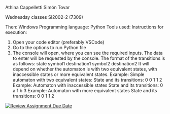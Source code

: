 Athina Cappelletti
Simón Tovar

Wednesday classes SI2002-2 (7309)

Then: Windows
Programming language: Python
Tools used:
Instructions for execution:
1) Open your code editor (preferably VSCode)
2) Go to the options to run Python file
3) The console will open, where you can see the required inputs.
The data to enter will be requested by the console.
The format of the transitions is as follows:
state symbol1 destination1 symbol2 destination2
It will depend on whether the automaton is with two equivalent states,
with inaccessible states or more equivalent states.
Example: Simple automaton with two equivalent states:
State and its transitions: 0 0 1 1 2
Example: Automaton with inaccessible states
State and its transitions: 0 a 1 b 3
Example: Automaton with more equivalent states
State and its transitions: 0 0 1 1 2


[![Review Assignment Due Date](https://classroom.github.com/assets/deadline-readme-button-22041afd0340ce965d47ae6ef1cefeee28c7c493a6346c4f15d667ab976d596c.svg)](https://classroom.github.com/a/95BWY5mA)
